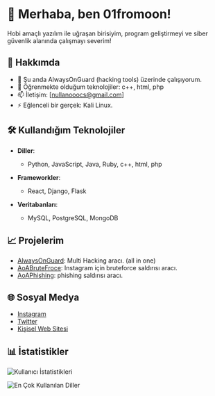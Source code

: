 # 👋 Merhaba, ben 01fromoon!

Hobi amaçlı yazılım ile uğraşan birisiyim, program geliştirmeyi ve siber güvenlik alanında çalışmayı severim!

## 🚀 Hakkımda

- 🔭 Şu anda AlwaysOnGuard (hacking tools) üzerinde çalışıyorum.
- 🌱 Öğrenmekte olduğum teknolojiler: c++, html, php
- 📫 İletişim: [nullanooocs@gmail.com]
- ⚡ Eğlenceli bir gerçek: Kali Linux.

## 🛠️ Kullandığım Teknolojiler

- **Diller**: 
  - Python, JavaScript, Java, Ruby, c++, html, php
  
- **Frameworkler**: 
  - React, Django, Flask
  
- **Veritabanları**: 
  - MySQL, PostgreSQL, MongoDB

## 📈 Projelerim

- [AlwaysOnGuard](https://github.com/01fromoon/alwaysonguard-multi-hacking): Multi Hacking aracı. (all in one)
- [AoABruteFroce](yakında): Instagram için bruteforce saldırısı aracı.
- [AoAPhishing](yakında): phishing saldırısı aracı.

## 🌐 Sosyal Medya

- [Instagram](https://www.instagram.com/barisaydn666/)
- [Twitter](https://x.com/nullanooo)
- [Kişisel Web Sitesi](yakında)

## 📊 İstatistikler

![Kullanıcı İstatistikleri](https://github-readme-stats.vercel.app/api?username=01fromoon&show_icons=true&theme=radical)

![En Çok Kullanılan Diller](https://github-readme-stats.vercel.app/api/top-langs/?username=01fromoon&layout=compact&theme=radical)
